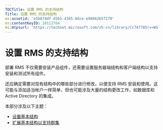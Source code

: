 ```yaml
---
TOCTitle: 设置 RMS 的支持结构
Title: 设置 RMS 的支持结构
ms:assetid: 'e5b874df-d5b5-4365-8dce-e98662b57270'
ms:contentKeyID: 18112764
ms:mtpsurl: 'https://technet.microsoft.com/zh-cn/library/Cc747705(v=WS.10)'
---
```


设置 RMS 的支持结构
===================

部署 RMS 不仅需要安装产品组件，还需要设置服务器端结构和客户端结构以支持安装和测试所有组件。

还应确定需要对现有结构中的哪些部分进行修改，以便支持 RMS 安装和使用。这可能与添加适当帐户一样简单，但也可能涉及大量的结构更改工作，如数据库和 Active Directory 的集成。

本部分涉及以下主题：

-   [设置基本结构](https://technet.microsoft.com/3a0a3a47-e755-4455-bb22-0e05053723e4)
-   [扩展基本结构以支持群集](https://technet.microsoft.com/78f0f2f0-a075-409c-9f46-26eb62d1d05b)
